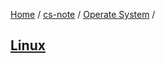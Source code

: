[Home](https://mengxianbin.github.io) /
[cs-note](https://mengxianbin.github.io/cs-note/content) /
[Operate System](https://mengxianbin.github.io/cs-note/content/Operate%20System) /

## [Linux](https://mengxianbin.github.io/cs-note/content/Operate%20System/Linux)
